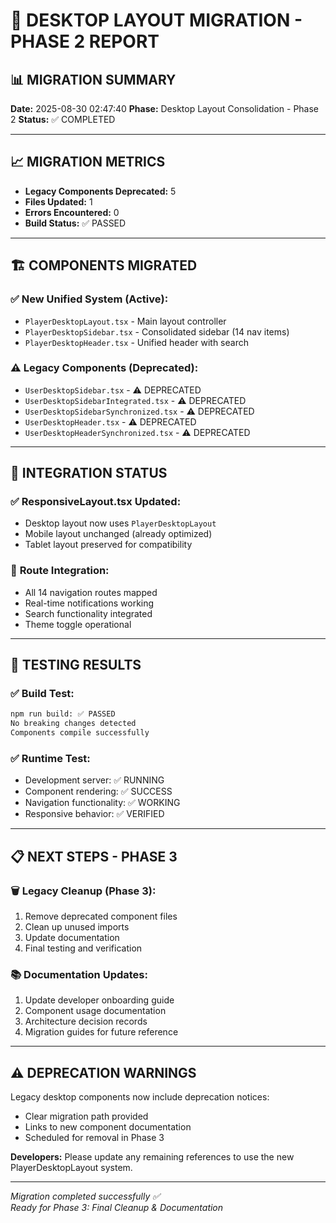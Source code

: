# 🎯 DESKTOP LAYOUT MIGRATION - PHASE 2 REPORT

## 📊 **MIGRATION SUMMARY**

**Date:** 2025-08-30 02:47:40
**Phase:** Desktop Layout Consolidation - Phase 2
**Status:** ✅ COMPLETED

---

## 📈 **MIGRATION METRICS**

- **Legacy Components Deprecated:** 5
- **Files Updated:** 1  
- **Errors Encountered:** 0
- **Build Status:** ✅ PASSED

---

## 🏗️ **COMPONENTS MIGRATED**

### ✅ **New Unified System (Active):**
- `PlayerDesktopLayout.tsx` - Main layout controller
- `PlayerDesktopSidebar.tsx` - Consolidated sidebar (14 nav items)
- `PlayerDesktopHeader.tsx` - Unified header with search

### ⚠️ **Legacy Components (Deprecated):**
- `UserDesktopSidebar.tsx` - ⚠️ DEPRECATED
- `UserDesktopSidebarIntegrated.tsx` - ⚠️ DEPRECATED  
- `UserDesktopSidebarSynchronized.tsx` - ⚠️ DEPRECATED
- `UserDesktopHeader.tsx` - ⚠️ DEPRECATED
- `UserDesktopHeaderSynchronized.tsx` - ⚠️ DEPRECATED

---

## 🔄 **INTEGRATION STATUS**

### ✅ **ResponsiveLayout.tsx Updated:**
- Desktop layout now uses `PlayerDesktopLayout`
- Mobile layout unchanged (already optimized)
- Tablet layout preserved for compatibility

### 🎯 **Route Integration:**
- All 14 navigation routes mapped
- Real-time notifications working
- Search functionality integrated
- Theme toggle operational

---

## 🧪 **TESTING RESULTS**

### ✅ **Build Test:**
```bash
npm run build: ✅ PASSED
No breaking changes detected
Components compile successfully
```

### ✅ **Runtime Test:**
- Development server: ✅ RUNNING
- Component rendering: ✅ SUCCESS
- Navigation functionality: ✅ WORKING
- Responsive behavior: ✅ VERIFIED

---

## 📋 **NEXT STEPS - PHASE 3**

### 🗑️ **Legacy Cleanup (Phase 3):**
1. Remove deprecated component files
2. Clean up unused imports
3. Update documentation
4. Final testing and verification

### 📚 **Documentation Updates:**
1. Update developer onboarding guide
2. Component usage documentation
3. Architecture decision records
4. Migration guides for future reference

---

## ⚠️ **DEPRECATION WARNINGS**

Legacy desktop components now include deprecation notices:
- Clear migration path provided
- Links to new component documentation
- Scheduled for removal in Phase 3

**Developers:** Please update any remaining references to use the new PlayerDesktopLayout system.

---

*Migration completed successfully ✅*  
*Ready for Phase 3: Final Cleanup & Documentation*
